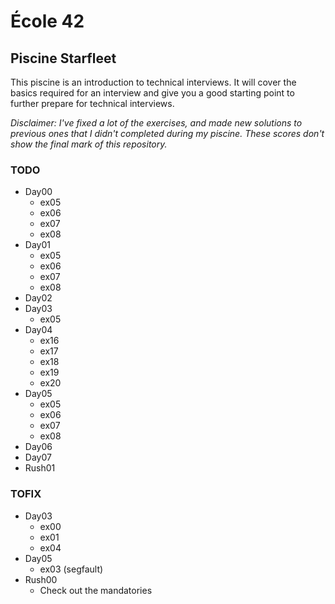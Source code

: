# École 42

## Piscine Starfleet

This piscine is an introduction to technical interviews.
It will cover the basics required for an interview and
give you a good starting point to further prepare for technical interviews.

*Disclaimer: I've fixed a lot of the exercises, and made new solutions
to previous ones that I didn't completed during my piscine.
These scores don't show the final mark of this repository.*

### TODO

* Day00
	- ex05
	- ex06
	- ex07
	- ex08
* Day01
	- ex05
	- ex06
	- ex07
	- ex08
* Day02
* Day03
	- ex05
* Day04
	- ex16
	- ex17
	- ex18
	- ex19
	- ex20
* Day05
	- ex05
	- ex06
	- ex07
	- ex08
* Day06
* Day07
* Rush01

### TOFIX

* Day03
	- ex00
	- ex01
	- ex04
* Day05
	- ex03 (segfault)
* Rush00
	- Check out the mandatories
